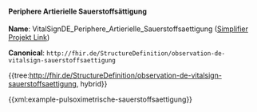 #### Periphere Artierielle Sauerstoffsättigung

**Name**: VitalSignDE_Periphere_Artierielle_Sauerstoffsaettigung ([Simplifier Projekt Link](https://simplifier.net/resolve?canonical=http://fhir.de/StructureDefinition/observation-de-vitalsign-sauerstoffsaettigung&scope=de.basisprofil.r4@1.5.0))

**Canonical**: `http://fhir.de/StructureDefinition/observation-de-vitalsign-sauerstoffsaettigung`

{{tree:http://fhir.de/StructureDefinition/observation-de-vitalsign-sauerstoffsaettigung, hybrid}}

{{xml:example-pulsoximetrische-sauerstoffsaettigung}}